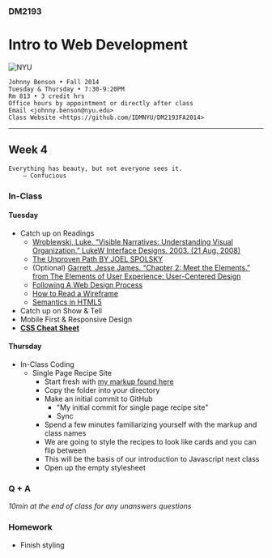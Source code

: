 ### DM2193

# Intro to Web Development

![NYU](http://j-hnnybens-n.com/capture/imami.png)

    Johnny Benson • Fall 2014
    Tuesday & Thursday • 7:30-9:20PM
    Rm 813 • 3 credit hrs
    Office hours by appointment or directly after class
    Email <johnny.benson@nyu.edu>
    Class Website <https://github.com/IDMNYU/DM2193FA2014>

---

## Week 4

    Everything has beauty, but not everyone sees it.
        — Confucious

### In-Class

#### Tuesday
* Catch up on Readings
  * [Wroblewski, Luke. “Visible Narratives: Understanding Visual Organization.” LukeW Interface Designs. 2003. (21 Aug. 2008)](http://www.lukew.com/resources/articles/visible_narratives.html)
  * [The Unproven Path BY JOEL SPOLSKY](http://www.inc.com/magazine/20081101/how-hard-could-it-be-the-unproven-path.html)
  * (Optional) [Garrett, Jesse James. “Chapter 2: Meet the Elements.” from The Elements of User Experience: User-Centered Design](http://www.jjg.net/elements/pdf/elements_ch02.pdf)
  * [Following A Web Design Process](http://www.smashingmagazine.com/2011/06/22/following-a-web-design-process)
  * [How to Read a Wireframe](http://blog.fuzzymath.com/wp-content/uploads/2011/07/Fuzzy-Math-How-to-read-a-wireframe.pdf)
  * [Semantics in HTML5](http://alistapart.com/article/semanticsinhtml5)
* Catch up on Show & Tell
* Mobile First & Responsive Design
* **[CSS Cheat Sheet](http://coding.smashingmagazine.com/wp-content/uploads/images/css3-cheat-sheet/css3-cheat-sheet.pdf)**

#### Thursday
* In-Class Coding
  * Single Page Recipe Site
    * Start fresh with [my markup found here](./johnny/recipe_site_singlepage/)
    * Copy the folder into your directory
    * Make an initial commit to GitHub
      * "My initial commit for single page recipe site"
      * Sync
    * Spend a few minutes familiarizing yourself with the markup and class names
    * We are going to style the recipes to look like cards and you can flip between
    * This will be the basis of our introduction to Javascript next class
    * Open up the empty stylesheet

### Q + A
*10min at the end of class for any unanswers questions*

### Homework
* Finish styling

